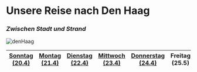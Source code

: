 # Unsere Reise nach Den Haag

### *Zwischen Stadt und Strand*

![denHaag](/Users/arvind/projects/arvsrao.github.io/denHaag/denHaag.jpeg)

| [**Sonntag (20.4)**](/denHaag/sonntag) | [**Montag (21.4)**](/denHaag/montag) | [**Dienstag (22.4)**](/denHaag/dienstag) | [**Mittwoch (23.4)**](/denHaag/mittwoch) | [Donnerstag (24.4)](/denHaag/donnerstag) | Freitag (25.5) |
| -------------------------------------- | ------------------------------------ | ---------------------------------------- | ---------------------------------------- | ---------------------------------------- | -------------- |



